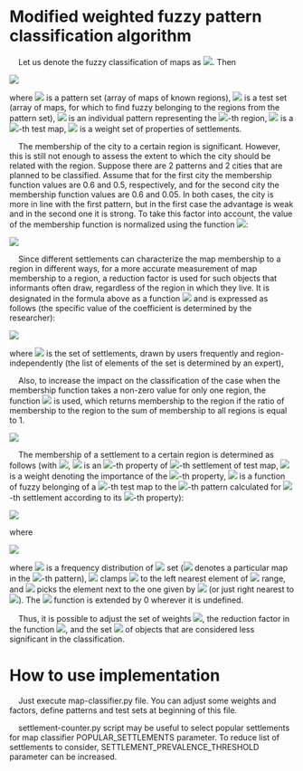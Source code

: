 # Modified weighted fuzzy pattern classification algorithm

&nbsp;&nbsp;&nbsp;&nbsp;Let us denote the fuzzy classification of maps as <img src="https://latex.codecogs.com/svg.image?F">. Then

<img src="https://latex.codecogs.com/svg.image?F(P,T,W)=\bigcup_{j=1}^{\vert%20T\vert}\bigcup_{i=1}^{\vert%20P\vert}\sum_{k=1}^{T_j}B\left(D\left(P,i,T_j,k,W\right)+C\left(D\left(P,i,T_j,k,W\right),\;E\left(P_i,T_j,k,W\right)\right),T_j\right),">

where <img src="https://latex.codecogs.com/svg.image?P"> is a pattern set (array of maps of known regions), <img src="https://latex.codecogs.com/svg.image?T"> is a test set (array of maps, for which to find fuzzy belonging to the regions from the pattern set), <img src="https://latex.codecogs.com/svg.image?P_i"> is an individual pattern representing the <img src="https://latex.codecogs.com/svg.image?i">-th region, <img src="https://latex.codecogs.com/svg.image?T_j"> is a <img src="https://latex.codecogs.com/svg.image?j">-th test map, <img src="https://latex.codecogs.com/svg.image?W"> is a weight set of properties of settlements.

&nbsp;&nbsp;&nbsp;&nbsp;The membership of the city to a certain region is significant. However, this is still not enough to assess the extent to which the city should be related with the region. Suppose there are 2 patterns and 2 cities that are planned to be classified. Assume that for the first city the membership function values ​​are 0.6 and 0.5, respectively, and for the second city the membership function values ​​are 0.6 and 0.05. In both cases, the city is more in line with the first pattern, but in the first case the advantage is weak and in the second one it is strong. To take this factor into account, the value of the membership function is normalized using the function <img src="https://latex.codecogs.com/svg.image?D">:

<img src="https://latex.codecogs.com/svg.image?D(P,i,T_j,k,W)=\frac{E\left(P_i,T_j,k,W\right)}{{\displaystyle\sum_{m=1}^{\vert%20P\vert}}E\left(P_m,T_j,k,W\right)}.">

&nbsp;&nbsp;&nbsp;&nbsp;Since different settlements can characterize the map membership to a region in different ways, for a more accurate measurement of map membership to a region, a reduction factor is used for such objects that informants often draw, regardless of the region in which they live. It is designated in the formula above as a function <img src="https://latex.codecogs.com/svg.image?B"> and is expressed as follows (the specific value of the coefficient is determined by the researcher):

<img src="https://latex.codecogs.com/svg.image?B(x,\;t)=\bigg\{\begin{array}{lc}x&t\in%20K\\0.5x&t\not\in%20K\end{array},">

where <img src="https://latex.codecogs.com/svg.image?K"> is the set of settlements, drawn by users frequently and region-independently (the list of elements of the set is determined by an expert),

&nbsp;&nbsp;&nbsp;&nbsp;Also, to increase the impact on the classification of the case when the membership function takes a non-zero value for only one region, the function <img src="https://latex.codecogs.com/svg.image?C"> is used, which returns membership to the region if the ratio of membership to the region to the sum of membership to all regions is equal to 1.

<img src="https://latex.codecogs.com/svg.image?C(x,\;y)=\bigg\{\begin{array}{lc}0&x\;\neq1\\y&x=1\end{array}.">

&nbsp;&nbsp;&nbsp;&nbsp;The membership of a settlement to a certain region is determined as follows (with <img src="https://latex.codecogs.com/svg.image?t=T_j">, <img src="https://latex.codecogs.com/svg.image?t_{k,l}"> is an <img src="https://latex.codecogs.com/svg.image?l">-th property of <img src="https://latex.codecogs.com/svg.image?k">-th settlement of test map, <img src="https://latex.codecogs.com/svg.image?W_l"> is a weight denoting the importance of the <img src="https://latex.codecogs.com/svg.image?l">-th property, <img src="https://latex.codecogs.com/svg.image?\mu_{k,l}"> is a function of fuzzy belonging of a <img src="https://latex.codecogs.com/svg.image?j">-th test map to the <img src="https://latex.codecogs.com/svg.image?i">-th pattern calculated for <img src="https://latex.codecogs.com/svg.image?k">-th settlement according to its <img src="https://latex.codecogs.com/svg.image?l">-th property):

<img src="https://latex.codecogs.com/svg.image?E(P_i,t,k,W)\;=\overset{\vert%20W\vert}{\underset{l=1}{min}}(max(\mu_{k,l}(P_i,t_{k,l}),1-W_l)),">

where 

<img src="https://latex.codecogs.com/svg.image?\mu_{k,l}(P_i,x)=D_{i,k,l}(g(x))+\frac{x-g(x)}{h(x)-g(x)}(D_{i,k,l}(h(x))-D_{i,k,l}(g(x))),">

where <img src="https://latex.codecogs.com/svg.image?D_{i,k,l}"> is a frequency distribution of <img src="https://latex.codecogs.com/svg.image?\{P_{m,k,l}\vert\;m=\overline{1,\vert\;P_i\vert}\}"> set (<img src="https://latex.codecogs.com/svg.image?m"> denotes a particular map in the <img src="https://latex.codecogs.com/svg.image?i">-th pattern), <img src="https://latex.codecogs.com/svg.image?g(x)"> clamps <img src="https://latex.codecogs.com/svg.image?x"> to the left nearest element of <img src="https://latex.codecogs.com/svg.image?P_{i,k,l}"> range, and <img src="https://latex.codecogs.com/svg.image?h(x)"> picks the element next to the one given by <img src="https://latex.codecogs.com/svg.image?g(x)"> (or just right nearest to <img src="https://latex.codecogs.com/svg.image?x">). The <img src="https://latex.codecogs.com/svg.image?\mu"> function is extended by 0 wherever it is undefined.

&nbsp;&nbsp;&nbsp;&nbsp;Thus, it is possible to adjust the set of weights <img src="https://latex.codecogs.com/svg.image?W">, the reduction factor in the function <img src="https://latex.codecogs.com/svg.image?B">, and the set <img src="https://latex.codecogs.com/svg.image?K"> of objects that are considered less significant in the classification.

# How to use implementation

&nbsp;&nbsp;&nbsp;&nbsp;Just execute map-classifier.py file. You can adjust some weights and factors, define patterns and test sets at beginning of this file.

&nbsp;&nbsp;&nbsp;&nbsp;settlement-counter.py script may be useful to select popular settlements for map classifier POPULAR_SETTLEMENTS parameter. To reduce list of settlements to consider, SETTLEMENT_PREVALENCE_THRESHOLD parameter can be increased.
